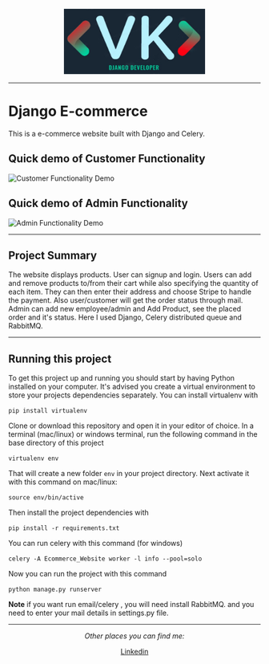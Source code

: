 <p align="center">
  <p align="center">
    <a href="https://justdjango.com/?utm_source=github&utm_medium=logo" target="_blank">
      <img src="https://github.com/VirenKakasaniya/Coursera_HTML/blob/main/logo.jpg" alt="Viren Kakasaniya" height="130">
    </a>
  </p>
</p>

---

# Django E-commerce

This is a  e-commerce website built with Django and Celery.

## Quick demo of Customer Functionality

![Customer Functionality Demo](https://github.com/VirenKakasaniya/Ecommerce-Website/blob/master/Quick%20Demo/Customer%20functionality.gif)

## Quick demo of Admin Functionality

![Admin Functionality Demo](https://github.com/VirenKakasaniya/Ecommerce-Website/blob/master/Quick%20Demo/Admin%20functionality.gif)



---

## Project Summary

The website displays products. User can signup and login. Users can add and remove products to/from their cart while also specifying the quantity of each item. They can then enter their address and choose Stripe to handle the payment. Also user/customer will get the order status through mail.
Admin can add new employee/admin and Add Product, see the placed order and it's status. Here I used Django, Celery distributed queue and RabbitMQ. 


---

## Running this project

To get this project up and running you should start by having Python installed on your computer. It's advised you create a virtual environment to store your projects dependencies separately. You can install virtualenv with

```
pip install virtualenv
```

Clone or download this repository and open it in your editor of choice. In a terminal (mac/linux) or windows terminal, run the following command in the base directory of this project

```
virtualenv env
```

That will create a new folder `env` in your project directory. Next activate it with this command on mac/linux:

```
source env/bin/active
```

Then install the project dependencies with

```
pip install -r requirements.txt
```
You can run celery with this command (for windows)

```
celery -A Ecommerce_Website worker -l info --pool=solo
```

Now you can run the project with this command

```
python manage.py runserver
```

**Note** if you want run email/celery , you will need install RabbitMQ. and you need to enter your mail details in settings.py file.

---



<div align="center">

<i>Other places you can find me:</i><br>

<a href="https://www.linkedin.com/in/virenkakasaniya" target="_blank">Linkedin</a>


</div>
